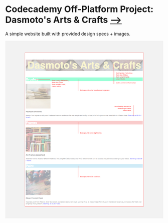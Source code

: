 # Codecademy Off-Platform Project: Dasmoto's Arts & Crafts [⟶](https://zuzoup.github.io/codecademy/Dashmoto's-arts-crafts/)




A simple website built with provided design specs + images.

![designspec](https://github.com/zuzOup/Codecademy/blob/e3a45acc082244122a446ae72a3d3899fba30739/Dashmoto's-Arts-and-Crafts/designspec.jpg)
